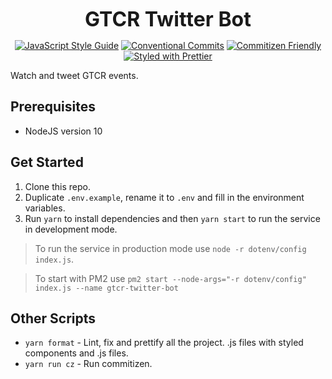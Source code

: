 <p align="center">
  <b style="font-size: 32px;">GTCR Twitter Bot </b>
</p>

<p align="center">
  <a href="https://standardjs.com"><img src="https://img.shields.io/badge/code_style-standard-brightgreen.svg" alt="JavaScript Style Guide"></a>
  <a href="https://conventionalcommits.org"><img src="https://img.shields.io/badge/Conventional%20Commits-1.0.0-yellow.svg" alt="Conventional Commits"></a>
  <a href="http://commitizen.github.io/cz-cli/"><img src="https://img.shields.io/badge/commitizen-friendly-brightgreen.svg" alt="Commitizen Friendly"></a>
  <a href="https://github.com/prettier/prettier"><img src="https://img.shields.io/badge/styled_with-prettier-ff69b4.svg" alt="Styled with Prettier"></a>
</p>

Watch and tweet GTCR events.

## Prerequisites

- NodeJS version 10

## Get Started

1.  Clone this repo.
2.  Duplicate `.env.example`, rename it to `.env` and fill in the environment variables.
3.  Run `yarn` to install dependencies and then `yarn start` to run the service in development mode.

> To run the service in production mode use `node -r dotenv/config index.js`.

> To start with PM2 use `pm2 start --node-args="-r dotenv/config" index.js --name gtcr-twitter-bot`

## Other Scripts

- `yarn format` - Lint, fix and prettify all the project.
.js files with styled components and .js files.
- `yarn run cz` - Run commitizen.
